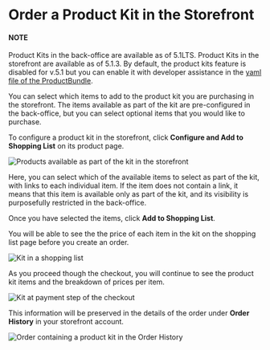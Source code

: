 <a id="storefront-guide-orders-kits"></a>

# Order a Product Kit in the Storefront

#### NOTE
Product Kits in the back-office are available as of 5.1LTS. Product Kits in the storefront are available as of 5.1.3. By default, the product kits feature is disabled for v.5.1 but you can enable it with developer assistance in the <a href="https://github.com/oroinc/orocommerce/blob/5.1/src/Oro/Bundle/ProductBundle/Resources/config/oro/app.yml" target="_blank">yaml file of the ProductBundle</a>.

You can select which items to add to the product kit you are purchasing in the storefront. The items available as part of the kit are pre-configured in the back-office, but you can select optional items that you would like to purchase.

To configure a product kit in the storefront, click **Configure and Add to Shopping List** on its product page.

![Products available as part of the kit in the storefront](user/img/products/products/kits/kit-front-configure.png)

Here, you can select which of the available items to select as part of the kit, with links to each individual item. If the item does not contain a link, it means that this item is available only as part of the kit, and its visibility is purposefully restricted in the back-office.

Once you have selected the items, click **Add to Shopping List**.

You will be able to see the the price of each item in the kit on the shopping list page before you create an order.

![Kit in a shopping list](user/img/products/products/kits/kit-sl.png)

As you proceed though the checkout, you will continue to see the product kit items and the breakdown of prices per item.

![Kit at payment step of the checkout](user/img/products/products/kits/kit-checkout.png)

This information will be preserved in the details of the order under **Order History** in your storefront account.

![Order containing a product kit in the Order History](user/img/products/products/kits/kit-order-history.png)
